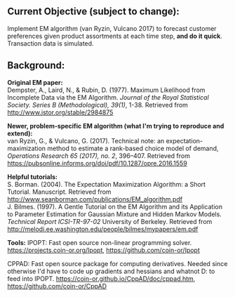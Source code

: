 ## Current Objective (subject to change):
Implement EM algorithm (van Ryzin, Vulcano 2017) to forecast customer preferences given product assortments at each time step, **and do it quick**. Transaction data is simulated.

## Background:
**Original EM paper:**  
Dempster, A., Laird, N., & Rubin, D. (1977). Maximum Likelihood from Incomplete Data via the EM Algorithm. *Journal of the Royal Statistical Society. Series B (Methodological), 39(1)*, 1-38. Retrieved from http://www.jstor.org/stable/2984875

**Newer, problem-specific EM algorithm (what I'm trying to reproduce and extend):**  
van Ryzin, G., & Vulcano, G. (2017). Technical note: an expectation-maximization method to
estimate a rank-based choice model of demand, *Operations Research 65 (2017), no. 2*, 396–407. Retrieved from https://pubsonline.informs.org/doi/pdf/10.1287/opre.2016.1559

**Helpful tutorials:**  
S. Borman. (2004). The Expectation Maximization Algorithm: a Short Tutorial. Manuscript. Retrieved from http://www.seanborman.com/publications/EM_algorithm.pdf  
J. Bilmes. (1997). A Gentle Tutorial on the EM Algorithm and its Application to Parameter Estimation for
Gaussian Mixture and Hidden Markov Models. *Technical Report ICSI-TR-97-02* University of
Berkeley. Retrieved from http://melodi.ee.washington.edu/people/bilmes/mypapers/em.pdf

**Tools:**
IPOPT: Fast open source non-linear programming solver. https://projects.coin-or.org/Ipopt, https://github.com/coin-or/Ipopt

CPPAD: Fast open source package for computing derivatives. Needed since otherwise I'd have to code up gradients and hessians and whatnot D: to feed into IPOPT. https://coin-or.github.io/CppAD/doc/cppad.htm, https://github.com/coin-or/CppAD

